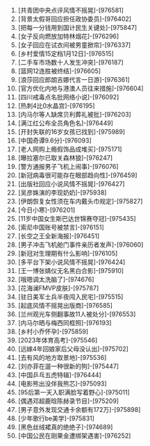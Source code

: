 
1. [共青团中央点评风情不摇晃]-[976581]
1. [背景太假哥回应担任政协委员]-[976402]
1. [把每一分钱用到国计民生关键处]-[975847]
1. [女子反向燃放加特林烟花]-[976296]
1. [女子回应在试衣间被男童掀帘]-[976337]
1. [乡村爱情15定档1月12日]-[976515]
1. [二手车市场数十人发生冲突]-[976187]
1. [篮网12连胜被终结]-[976605]
1. [浪莎回应郎朗吉娜代言一日游]-[976361]
1. [官方优化内地与港澳人员往来措施]-[976604]
1. [四川戒毒点名批网络小说]-[976092]
1. [热刺4比0水晶宫]-[976195]
1. [内马尔等人缺席贝利葬礼被批]-[976203]
1. [满江红公布全员角色名]-[976449]
1. [开封失联的16岁女孩已找到]-[975989]
1. [中国奇谭9.6分]-[976093]
1. [老人网购上瘾假饰品成堆买]-[975171]
1. [曝拉塞尔已取关森林狼]-[976247]
1. [警方通报男子飞机上闹事]-[976076]
1. [新冠病毒很可能存在眼部趋向性]-[976459]
1. [出版社回应小说风情不摇晃]-[976427]
1. [吴彦姝演的李现奶奶]-[975938]
1. [伊朗恢复女性须在车内戴头巾规定]-[975827]
1. [今日小寒]-[976201]
1. [11岁中国女生斯巴达世锦赛夺冠]-[975435]
1. [索尼中国账号被禁言]-[976151]
1. [长空之王全新海报]-[976451]
1. [男子冲击飞机舱门事件亲历者发声]-[976060]
1. [新冠对生理期有什么影响]-[976105]
1. [多平台下架小说风情不摇晃]-[976424]
1. [王一博张婧仪无名黑白合影]-[975910]
1. [哦嗯调太洗脑了]-[974676]
1. [花海澜FMVP皮肤]-[975787]
1. [驻日美军士兵半夜闯入民宅]-[975515]
1. [起底风情不摇晃出版商]-[976585]
1. [兰州观光车侧翻事故11人被处分]-[976553]
1. [内马尔晒与梅西同框照]-[976193]
1. [乡村小乔怀孕]-[975859]
1. [2023年体育高考]-[975546]
1. [远嫁4年回娘家后父母没认出]-[975702]
1. [去有风的地方取景地]-[975536]
1. [刘亦菲在遛一种很新的狗]-[975447]
1. [中国乒乓五虎特辑]-[976444]
1. [电影熊出没伴我熊芯]-[975093]
1. [95后第一天入职满脸写着野心]-[975011]
1. [偶遇邓超鹿晗陈赫录节目]-[975209]
1. [男子意外发现交通卡余额有172万]-[975898]
1. [少年歌行be美学]-[975831]
1. [黑色丝绒裙真的绝绝子]-[974689]
1. [中国公民在刚果金遭绑架遇害]-[976252]